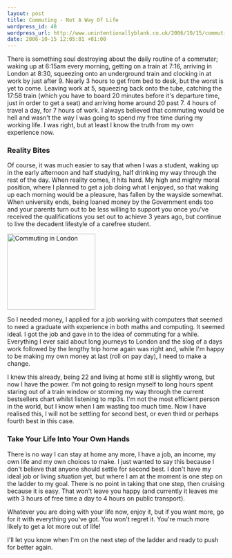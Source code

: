 ```yaml
---
layout: post
title: Commuting - Not A Way Of Life
wordpress_id: 48
wordpress_url: http://www.unintentionallyblank.co.uk/2006/10/15/commuting-not-a-way-of-life/
date: 2006-10-15 12:05:01 +01:00
---
```

<p>There is something soul destroying about the daily routine of a commuter; waking up at 6:15am every morning, getting on a train at 7:16, arriving in London at 8:30, squeezing onto an underground train and clocking in at work by just after 9. Nearly 3 hours to get from bed to desk, but the worst is yet to come. Leaving work at 5, squeezing back onto the tube, catching the 17:58 train (which you have to board 20 minutes before it's departure time, just in order to get a seat) and arriving home around 20 past 7. 4 hours of travel a day, for 7 hours of work. I always believed that commuting would be hell and wasn't the way I was going to spend my free time during my working life. I was right, but at least I know the truth from my own experience now.</p>
<h3>Reality Bites</h3>
<p>Of course, it was much easier to say that when I was a student, waking up in the early afternoon and half studying, half drinking my way through the rest of the day. When reality comes, it hits hard. My high and mighty moral position, where I planned to get a job doing what I enjoyed, so that waking up each morning would be a pleasure, has fallen by the wayside somewhat. When university ends, being loaned money by the Government ends too and your parents turn out to be less willing to support you once you've received the qualifications you set out to achieve 3 years ago, but continue to live the decadent lifestyle of a carefree student.</p>
<img id="image49" src="http://www.unintentionallyblank.co.uk/wp-content/uploads/2006/10/commuting.jpg" alt="Commuting in London" width="204" height="176" class="alignleft">
<p>So I needed money, I applied for a job working with computers that seemed to need a graduate with experience in both maths and computing. It seemed ideal. I got the job and gave in to the idea of commuting for a while. Everything I ever said about long journeys to London and the slog of a days work followed by the lengthy trip home again was right and, while I'm happy to be making my own money at last (roll on pay day), I need to make a change.</p>
<p>I knew this already, being 22 and living at home still is slightly wrong, but now I have the power. I'm not going to resign myself to long hours spent staring out of a train window or storming my way through the current bestsellers chart whilst listening to mp3s. I'm not the most efficient person in the world, but I know when I am wasting too much time. Now I have realised this, I will not be settling for second best, or even third or perhaps fourth best in this case.</p>
<h3>Take Your Life Into Your Own Hands</h3>
<p>There is no way I can stay at home any more, I have a job, an income, my own life and my own choices to make. I just wanted to say this because I don't believe that anyone should settle for second best. I don't have my ideal job or living situation yet, but where I am at the moment is one step on the ladder to my goal. There is no point in taking that one step, then cruising because it is easy. That won't leave you happy (and currently it leaves me with 3 hours of free time a day to 4 hours on public transport).</p>
<p>Whatever you are doing with your life now, enjoy it, but if you want more, go for it with everything you've got. You won't regret it. You're much more likely to get a lot more out of life!</p>
<p>I'll let you know when I'm on the next step of the ladder and ready to push for better again.</p>
